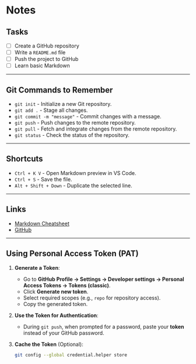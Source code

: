 # Notes

## Tasks
- [ ] Create a GitHub repository
- [ ] Write a `README.md` file
- [ ] Push the project to GitHub
- [ ] Learn basic Markdown

---

## Git Commands to Remember
- `git init` - Initialize a new Git repository.
- `git add .` - Stage all changes.
- `git commit -m "message"` - Commit changes with a message.
- `git push` - Push changes to the remote repository.
- `git pull` - Fetch and integrate changes from the remote repository.
- `git status` - Check the status of the repository.

---

## Shortcuts
- `Ctrl + K V` - Open Markdown preview in VS Code.
- `Ctrl + S` - Save the file.
- `Alt + Shift + Down` - Duplicate the selected line.

---

## Links
- [Markdown Cheatsheet](https://www.markdownguide.org/cheat-sheet/)
- [GitHub](https://github.com)

---

## Using Personal Access Token (PAT)
1. **Generate a Token**:
   - Go to **GitHub Profile → Settings → Developer settings → Personal Access Tokens → Tokens (classic)**.
   - Click **Generate new token**.
   - Select required scopes (e.g., `repo` for repository access).
   - Copy the generated token.

2. **Use the Token for Authentication**:
   - During `git push`, when prompted for a password, paste your **token** instead of your GitHub password.

3. **Cache the Token** (Optional):
   ```bash
   git config --global credential.helper store
